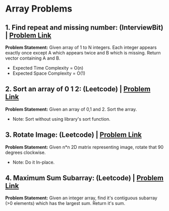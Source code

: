 # Array Problems

## 1. Find repeat and missing number: (InterviewBit) | [Problem Link](https://www.interviewbit.com/problems/repeat-and-missing-number-array/)  
**Problem Statement:** Given array of 1 to N integers. Each integer appears exactly once except A which appears twice and B which is missing. Return vector containing A and B.
 - Expected Time Complexity = O(n)
 - Expected Space Complexity = O(1)

## 2. Sort an array of 0 1 2: (Leetcode) | [Problem Link](https://leetcode.com/problems/sort-colors/) 
**Problem Statement:** Given an array of 0,1 and 2. Sort the array.
 - Note: Sort without using library's sort function.

## 3. Rotate Image: (Leetcode) | [Problem Link](https://leetcode.com/problems/rotate-image/) 
**Problem Statement:** Given n*n 2D matrix representing image, rotate that 90 degrees clockwise.
 - Note: Do it In-place.

## 4. Maximum Sum Subarray: (Leetcode) | [Problem Link](https://leetcode.com/problems/maximum-subarray/) 
**Problem Statement:** Given an integer array, find it's contiguous subarray (>0 elements) which has the largest sum. Return it's sum.
